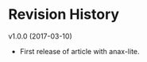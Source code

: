 Revision History
=========================

v1.0.0 (2017-03-10)

* First release of article with anax-lite.
